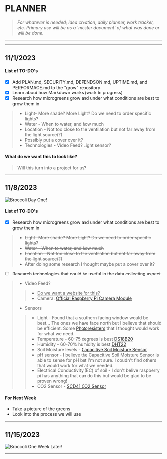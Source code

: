 # **PLANNER** 
> *For whatever is needed; idea creation, daily planner, work tracker, etc. Primary use will be as a 'master document' of what was done or will be done.*
---
---
## 11/1/2023
#### List of TO-DO's
- [x] Add PLAN.md, SECURITY.md, DEPENDSON.md, UPTIME.md, and PERFORMACE.md to the "grow" repository
- [x] Learn about how Markdown works (work in progress)
- [x] Research how microgreens grow and under what conditions are best to grow them in 
> * Light- More shade? More Light? Do we need to order specific lights?
> * Water - When to water, and how much
> * Location - Not too close to the ventilation but not far away from the light source(?)
> * Possibly put a cover over it?
> * Technologies - Video Feed? Light sensor? 
#### What do we want this to look like?
> Will this turn into a project for us?
---

## 11/8/2023
![Broccoli Day One!](https://github.com/DissectCyber/grow/assets/149001389/4809fe35-5a85-404f-a459-af456e7d547c)
#### List of TO-DO's
- [x] Research how microgreens grow and under what conditions are best to grow them in 
> * ~~Light- More shade? More Light? Do we need to order specific lights?~~
> * ~~Water - When to water, and how much~~
> * ~~Location - Not too close to the ventilation but not far away from the light source(?)~~
> *  After doing some research I thought maybe put a cover over it?
- [ ] Research technologies that could be useful in the data collecting aspect
> * Video Feed?
> > * <ins>Do we want a website for this?</ins>
> > * Camera: [Official Raspberry Pi Camera Module](https://www.amazon.com/Arducam-Megapixels-Sensor-OV5647-Raspberry/dp/B012V1HEP4/ref=sr_1_1_sspa?keywords=raspberry%2Bpi%2Bcamera&qid=1699463919&sr=8-1-spons&sp_csd=d2lkZ2V0TmFtZT1zcF9hdGY&th=1)
> * Sensors
> > * Light - Found that a southern facing window would be best... The ones we have face north but I believe that should be efficient. Some [Photoresisters](https://www.amazon.com/s?k=LDR&tag=754u-20&ref=nb_sb_noss_2) that I thought would work for what we need.
> > * Temperature - 60-75 degrees is best [DS18B20](https://www.amazon.com/Diymore-DS18B20-Digital-Thermometer-Temperature/dp/B01IVN3X6K/ref=sr_1_1_sspa?keywords=DS18B20&qid=1699467406&sr=8-1-spons&sp_csd=d2lkZ2V0TmFtZT1zcF9hdGY&th=1)
> > * Humidity - 60-70% humidity is best [DHT22](https://www.amazon.com/HiLetgo-Temperature-Humidity-Electronic-Practice/dp/B0795F19W6/ref=sr_1_3?keywords=DHT22&qid=1699467396&sr=8-3&th=1)
> > * Soil Moisture levels - [Capacitive Soil Moisture Sensor](https://thepihut.com/products/capacitive-soil-moisture-sensor)
> > * pH sensor - I believe the Capacitive Soil Moisture Sensor is able to sense for pH but I'm not sure. I coudn't find others that would work for what we needed.
> > * Electrical Conductivity (EC) of soil - I don't belive raspberry pi has anything that can do this but would be glad to be proven wrong!
> > * CO2 Sensor - [SCD41 CO2 Sensor](https://thepihut.com/products/scd41-co2-sensor-breakout-carbon-dioxide-temperature-humidity)
#### For Next Week
* Take a picture of the greens
* Look into the process we will use
---
## 11/15/2023
![Broccoli One Week Later!](https://github.com/DissectCyber/grow/assets/149001389/1794bd0e-c500-48f9-bc73-c5bf5b1a4f45)

---
